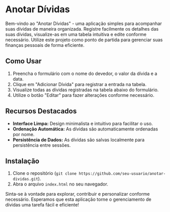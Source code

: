 # Anotar Dívidas

Bem-vindo ao "Anotar Dívidas" - uma aplicação simples para acompanhar suas dívidas de maneira organizada. Registre facilmente os detalhes das suas dívidas, visualize-as em uma tabela intuitiva e edite conforme necessário. Utilize este projeto como ponto de partida para gerenciar suas finanças pessoais de forma eficiente.

## Como Usar

1. Preencha o formulário com o nome do devedor, o valor da dívida e a data.
2. Clique em "Adicionar Dívida" para registrar a entrada na tabela.
3. Visualize todas as dívidas registradas na tabela abaixo do formulário.
4. Utilize o botão "Editar" para fazer alterações conforme necessário.

## Recursos Destacados

- **Interface Limpa:** Design minimalista e intuitivo para facilitar o uso.
- **Ordenação Automática:** As dívidas são automaticamente ordenadas por nome.
- **Persistência de Dados:** As dívidas são salvas localmente para persistência entre sessões.

## Instalação

1. Clone o repositório (`git clone https://github.com/seu-usuario/anotar-dividas.git`).
2. Abra o arquivo `index.html` no seu navegador.

Sinta-se à vontade para explorar, contribuir e personalizar conforme necessário. Esperamos que esta aplicação torne o gerenciamento de dívidas uma tarefa fácil e eficiente!

